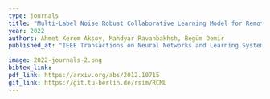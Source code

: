 ```yaml
---
type: journals
title: "Multi-Label Noise Robust Collaborative Learning Model for Remote Sensing Image Classification"
year: 2022
authors: Ahmet Kerem Aksoy, Mahdyar Ravanbakhsh, Begüm Demir
published_at: "IEEE Transactions on Neural Networks and Learning Systems, 2022"

image: 2022-journals-2.png
bibtex_link:
pdf_link: https://arxiv.org/abs/2012.10715
git_link: https://git.tu-berlin.de/rsim/RCML
---
```

